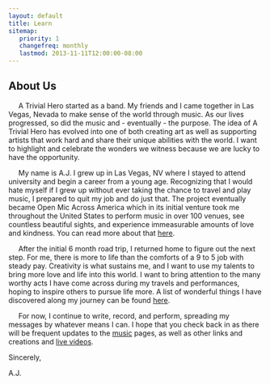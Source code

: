 ```yaml
---
layout: default
title: Learn
sitemap:
   priority: 1
   changefreq: monthly
   lastmod: 2013-11-11T12:00:00-08:00
---
```


About Us
--------

&nbsp;&nbsp;&nbsp;&nbsp;&nbsp;A Trivial Hero started as a band. My friends and I came together in Las Vegas, Nevada to make sense of the world through music. As our lives progressed, so did the music and - eventually - the purpose. The idea of A Trivial Hero has evolved into one of both creating art as well as supporting artists that work hard and share their unique abilities with the world. I want to highlight and celebrate the wonders we witness because we are lucky to have the opportunity. 

&nbsp;&nbsp;&nbsp;&nbsp;&nbsp;My name is A.J. I grew up in Las Vegas, NV where I stayed to attend university and begin a career from a young age. Recognizing that I would hate myself if I grew up without ever taking the chance to travel and play music, I prepared to quit my job and do just that. The project eventually became Open Mic Across America which in its initial venture took me throughout the United States to perform music in over 100 venues, see countless beautiful sights, and experience immeasurable amounts of love and kindness. You can read more about that <a href="http://atrivialhero.com/tour.html">here</a>.

&nbsp;&nbsp;&nbsp;&nbsp;&nbsp;After the initial 6 month road trip, I returned home to figure out the next step. For me, there is more to life than the comforts of a 9 to 5 job with steady pay. Creativity is what sustains me, and I want to use my talents to bring more love and life into this world. I want to bring attention to the many worthy acts I have come across during my travels and performances, hoping to inspire others to pursue life more. A list of wonderful things I have discovered along my journey can be found <a href="http://www.atrivialhero.com/love">here</a>.

&nbsp;&nbsp;&nbsp;&nbsp;&nbsp;For now, I continue to write, record, and perform, spreading my messages by whatever means I can. I hope that you check back in as there will be frequent updates to the <a href="http://www.atrivialhero.com">music</a> pages, as well as other links and creations and <a href="http://www.atrivialhero.com/live">live videos</a>.

Sincerely,

A.J.
